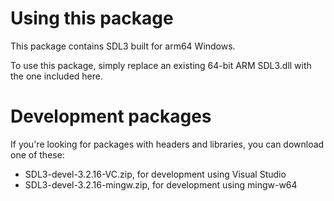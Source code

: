 
# Using this package

This package contains SDL3 built for arm64 Windows.

To use this package, simply replace an existing 64-bit ARM SDL3.dll with the one included here.

# Development packages

If you're looking for packages with headers and libraries, you can download one of these:
-  SDL3-devel-3.2.16-VC.zip, for development using Visual Studio
-  SDL3-devel-3.2.16-mingw.zip, for development using mingw-w64

